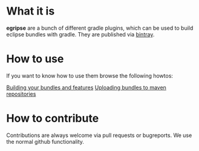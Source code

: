 # What it is

**egripse** are a bunch of different gradle plugins, which can be used to build eclipse bundles with gradle.
They are published via [bintray](https://bintray.com/markusoley/egripse).

# How to use
If you want to know how to use them browse the following howtos:

[Building your bundles and features](https://github.com/moley/egripse/tree/master/docu/configureBuild.md)
[Uploading bundles to maven repositories](https://github.com/moley/egripse/tree/master/docu/uploadBundleMavenized.md)


# How to contribute
Contributions are always welcome via pull requests or bugreports. We use the normal github functionality.



